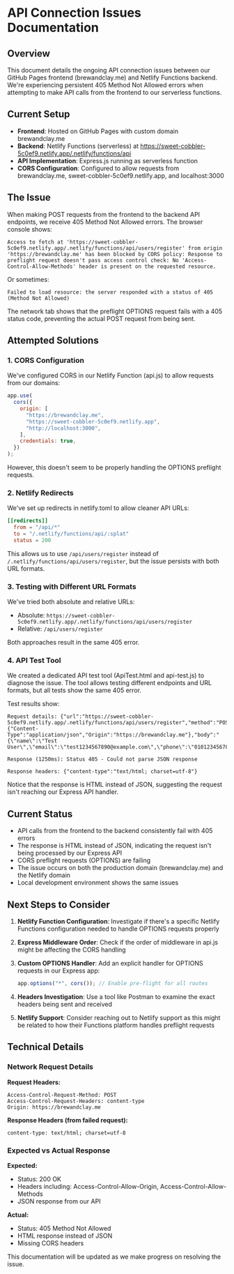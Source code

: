 # API Connection Issues Documentation

## Overview

This document details the ongoing API connection issues between our GitHub Pages frontend (brewandclay.me) and Netlify Functions backend. We're experiencing persistent 405 Method Not Allowed errors when attempting to make API calls from the frontend to our serverless functions.

## Current Setup

- **Frontend**: Hosted on GitHub Pages with custom domain brewandclay.me
- **Backend**: Netlify Functions (serverless) at https://sweet-cobbler-5c0ef9.netlify.app/.netlify/functions/api
- **API Implementation**: Express.js running as serverless function
- **CORS Configuration**: Configured to allow requests from brewandclay.me, sweet-cobbler-5c0ef9.netlify.app, and localhost:3000

## The Issue

When making POST requests from the frontend to the backend API endpoints, we receive 405 Method Not Allowed errors. The browser console shows:

```
Access to fetch at 'https://sweet-cobbler-5c0ef9.netlify.app/.netlify/functions/api/users/register' from origin 'https://brewandclay.me' has been blocked by CORS policy: Response to preflight request doesn't pass access control check: No 'Access-Control-Allow-Methods' header is present on the requested resource.
```

Or sometimes:

```
Failed to load resource: the server responded with a status of 405 (Method Not Allowed)
```

The network tab shows that the preflight OPTIONS request fails with a 405 status code, preventing the actual POST request from being sent.

## Attempted Solutions

### 1. CORS Configuration

We've configured CORS in our Netlify Function (api.js) to allow requests from our domains:

```javascript
app.use(
  cors({
    origin: [
      "https://brewandclay.me",
      "https://sweet-cobbler-5c0ef9.netlify.app",
      "http://localhost:3000",
    ],
    credentials: true,
  })
);
```

However, this doesn't seem to be properly handling the OPTIONS preflight requests.

### 2. Netlify Redirects

We've set up redirects in netlify.toml to allow cleaner API URLs:

```toml
[[redirects]]
  from = "/api/*"
  to = "/.netlify/functions/api/:splat"
  status = 200
```

This allows us to use `/api/users/register` instead of `/.netlify/functions/api/users/register`, but the issue persists with both URL formats.

### 3. Testing with Different URL Formats

We've tried both absolute and relative URLs:

- Absolute: `https://sweet-cobbler-5c0ef9.netlify.app/.netlify/functions/api/users/register`
- Relative: `/api/users/register`

Both approaches result in the same 405 error.

### 4. API Test Tool

We created a dedicated API test tool (ApiTest.html and api-test.js) to diagnose the issue. The tool allows testing different endpoints and URL formats, but all tests show the same 405 error.

Test results show:

```
Request details: {"url":"https://sweet-cobbler-5c0ef9.netlify.app/.netlify/functions/api/users/register","method":"POST","headers":{"Content-Type":"application/json","Origin":"https://brewandclay.me"},"body":"{\"name\":\"Test User\",\"email\":\"test1234567890@example.com\",\"phone\":\"01012345678\",\"password\":\"password123\"}"}

Response (1250ms): Status 405 - Could not parse JSON response

Response headers: {"content-type":"text/html; charset=utf-8"}
```

Notice that the response is HTML instead of JSON, suggesting the request isn't reaching our Express API handler.

## Current Status

- API calls from the frontend to the backend consistently fail with 405 errors
- The response is HTML instead of JSON, indicating the request isn't being processed by our Express API
- CORS preflight requests (OPTIONS) are failing
- The issue occurs on both the production domain (brewandclay.me) and the Netlify domain
- Local development environment shows the same issues

## Next Steps to Consider

1. **Netlify Function Configuration**: Investigate if there's a specific Netlify Functions configuration needed to handle OPTIONS requests properly

2. **Express Middleware Order**: Check if the order of middleware in api.js might be affecting the CORS handling

3. **Custom OPTIONS Handler**: Add an explicit handler for OPTIONS requests in our Express app:

   ```javascript
   app.options("*", cors()); // Enable pre-flight for all routes
   ```

4. **Headers Investigation**: Use a tool like Postman to examine the exact headers being sent and received

5. **Netlify Support**: Consider reaching out to Netlify support as this might be related to how their Functions platform handles preflight requests

## Technical Details

### Network Request Details

**Request Headers:**

```
Access-Control-Request-Method: POST
Access-Control-Request-Headers: content-type
Origin: https://brewandclay.me
```

**Response Headers (from failed request):**

```
content-type: text/html; charset=utf-8
```

### Expected vs Actual Response

**Expected:**

- Status: 200 OK
- Headers including: Access-Control-Allow-Origin, Access-Control-Allow-Methods
- JSON response from our API

**Actual:**

- Status: 405 Method Not Allowed
- HTML response instead of JSON
- Missing CORS headers

This documentation will be updated as we make progress on resolving the issue.
